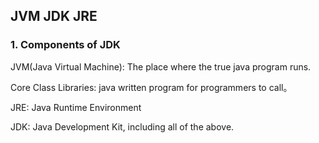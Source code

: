 ## JVM JDK JRE

### 1. Components of JDK

JVM(Java Virtual Machine): The place where the true java program runs.

Core Class Libraries: java written program for programmers to call。

JRE: Java Runtime Environment

JDK: Java Development Kit, including all of the above.







